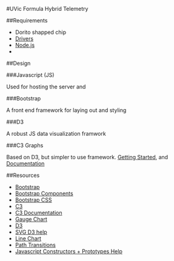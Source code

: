#UVic Formula Hybrid Telemetry

##Requirements
* Dorito shapped chip
* [Drivers](https://www.silabs.com/products/mcu/Pages/USBtoUARTBridgeVCPDrivers.aspx)
* [Node.js](https://nodejs.org/en/)
*


##Design

###Javascript (JS)

Used for hosting the server and 

###Bootstrap

A front end framework for laying out and styling

###D3

A robust JS data visualization framwork

###C3 Graphs

Based on D3, but simpler to use framework. [Getting Started](http://c3js.org/gettingstarted.html), and [Documentation](http://c3js.org/reference.html)


##Resources

* [Bootstrap](http://getbootstrap.com/)
* [Bootstrap Components](http://getbootstrap.com/components/)
* [Bootstrap CSS](http://getbootstrap.com/css/)
* [C3](http://c3js.org/)  
* [C3 Documentation](http://c3js.org/reference.html)  
* [Gauge Chart](http://c3js.org/samples/chart_gauge.html)  
* [D3](https://d3js.org/)
* [SVG D3 help](https://www.dashingd3js.com/svg-paths-and-d3js)
* [Line Chart](http://bl.ocks.org/mbostock/3883245)
* [Path Transitions](https://bost.ocks.org/mike/path/)
* [Javascript Constructors + Prototypes Help](https://blog.pivotal.io/labs/labs/javascript-constructors-prototypes-and-the-new-keyword)
